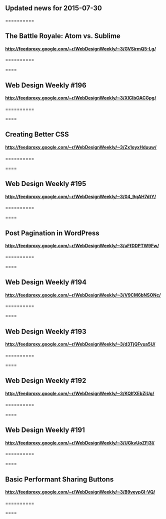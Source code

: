## Updated news for 2015-07-30 

==========
## The Battle Royale: Atom vs. Sublime
#### http://feedproxy.google.com/~r/WebDesignWeekly/~3/GVSirmQ5-Lg/

==========

====
## Web Design Weekly #196
#### http://feedproxy.google.com/~r/WebDesignWeekly/~3/XlCIbOACGpg/

==========

====
## Creating Better CSS
#### http://feedproxy.google.com/~r/WebDesignWeekly/~3/Zx1oyxHduuw/

==========

====
## Web Design Weekly #195
#### http://feedproxy.google.com/~r/WebDesignWeekly/~3/04_9qAH7dtY/

==========

====
## Post Pagination in WordPress
#### http://feedproxy.google.com/~r/WebDesignWeekly/~3/uFfDDPTW9Fw/

==========

====
## Web Design Weekly #194
#### http://feedproxy.google.com/~r/WebDesignWeekly/~3/V9CM6bNSONc/

==========

====
## Web Design Weekly #193
#### http://feedproxy.google.com/~r/WebDesignWeekly/~3/d3TjQFvua5U/

==========

====
## Web Design Weekly #192
#### http://feedproxy.google.com/~r/WebDesignWeekly/~3/KQlfXEbZiUg/

==========

====
## Web Design Weekly #191
#### http://feedproxy.google.com/~r/WebDesignWeekly/~3/UGkvUoZFj3I/

==========

====
## Basic Performant Sharing Buttons
#### http://feedproxy.google.com/~r/WebDesignWeekly/~3/B9veypGI-VQ/

==========

====
